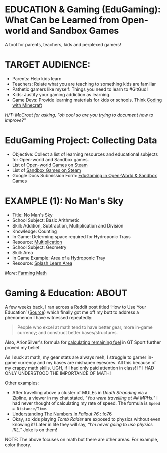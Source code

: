 # EDUCATION & Gaming (EduGaming): What Can be Learned from Open-world and Sandbox Games
A tool for parents, teachers, kids and perplexed gamers!

# TARGET AUDIENCE:
- Parents: Help kids learn
- Teachers: Relate what you are teaching to something kids are familiar
- Pathetic gamers like myself: Things you need to learn to #GitGud!
- Kids: Justify your gaming addiction as learning.
- Game Devs: Provide learning materials for kids or schools. Think [Coding with Minecraft](https://education.minecraft.net/hour-of-code)

_H/T: McCroat for asking, "oh cool so are you trying to document how to improve?"_

# EduGaming Project: Collecting Data
- Objective: Collect a list of learning resources and educational subjects for Open-world and Sandbox games.
- List of [Open-world Games on Steam](https://store.steampowered.com/search/?term=open+world)
- List of [Sandbox Games on Steam](https://store.steampowered.com/tags/en/Sandbox/)
- Google Docs Submission Form: [EduGaming in Open-World & Sandbox Games](https://forms.gle/qyB5DJ2oXQsPUHMA8)

# EXAMPLE (1): No Man's Sky
- Title: No Man's Sky
- School Subject: Basic Arithmetic 
- Skill: Addition, Subtraction, Multiplication and Division
- Knowledge: Counting
- In Game: Determing space required for Hydroponic Trays
- Resource: [Multiplication](https://www.homeschoolmath.net/worksheets/grade_6.php#multdiv)
- School Subject: Geometry
- Skill: Area
- In Game Example: Area of a Hydroponic Tray
- Resource: [Splash Learn Area](https://www.splashlearn.com/math-vocabulary/geometry/area)

_More_: [Farming Math](https://github.com/iMorpheus/Gaming/blob/master/Games/NoMansSky/Crafting/farmingMath.md)

# Gaming & Education: ABOUT

A few weeks back, I ran across a Reddit post titled ‘How to Use Your Education’ ([Source](https://www.reddit.com/r/coolguides/comments/fiv1aj/how_to_use_your_education/)) which finally got me off my butt to address a phenomenon I have witnessed repeatedly: 
 > People who excel at math tend to have better gear, more in-game currency; and construct better bases/structures.
 
Also, ArionSilver's formula for [calculating remaining fuel](https://github.com/iMorpheus/Gaming/blob/master/Games/GTSPort/Refuelling.md) in GT Sport further proved my belief.

As I suck at math, my gear stats are always meh, I struggle to garner in-game currency and my bases are mishapen eyesores. All this because of my crappy math skills. UGH, if I had only paid attention in class! IF I HAD ONLY UNDERSTOOD THE IMPORTANCE OF MATH!

Other examples: 
- After travelling above a cluster of MULEs in _Death Stranding_ via a Zipline, a viewer in my chat stated, _"You were travelling at ## MPHs."_ I had never thought of calculating my rate of speed. The formula is `Speed = Distance/Time`.
- [Understanding The Numbers In _Fallout 76_ : fo76](https://www.reddit.com/r/fo76/comments/ftdw19/understanding_the_numbers_in_fallout_76/)
- Okay, so kids playing _Tomb Raider_ are exposed to physics without even knowing it!
Later in life they will say, _“I’m never going to use physics IRL.”_ Joke is on them!

NOTE: The above focuses on math but there are other areas. For example, color theory.




